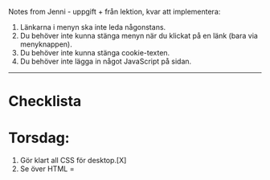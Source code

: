 
Notes from Jenni - uppgift + från lektion, kvar att implementera: 
1. Länkarna i menyn ska inte leda någonstans.
2. Du behöver inte kunna stänga menyn när du klickat på en länk (bara via menyknappen).
3. Du behöver inte kunna stänga cookie-texten.
4. Du behöver inte lägga in något JavaScript på sidan.

----------------------------------------------------------------------------------------------------------------------------------------------------------------------

# Checklista 

# Torsdag: 
1. Gör klart all CSS för desktop.[X]
2. Se över HTML = <title>, semantik, ARIA, tabindex. 
3. Validera igen, skapa PDF för inlämning om OK [ ]
4. Screenshots, alla MQ storlekar, alla browsers (Chrome + Edge + Firefox + -Safari- + Brave).  Mobile [ ]  [ ]  [ ]  [ ] /  Tablet [ ]  [ ]  [ ]  [ ] / Desktop [ ]  [ ]  [ ]  [ ]  
4. Tillgänglighetsanalys - Lighthouse. Screenshot not needed men lika bra att fixa!  [ ]


# Fredag: 
1. Redigera problem som ev. uppstod under gårdagens check.  [ ]
2. Ta bort alla kommentarer i kod, ta bort onödiga ENTER slag i html.  [ ]
3. Fortsätt med screenshots, alla MQ storlekar, alla browsers (Chrome + Edge + Firefox + -Safari- + Brave) .  [ ]
4. Dubblekolla instruktioner, har du missat något?  [ ]
    -Går det att tabba igenom sidan?  [ ]
    -CSS validering?  [ ]

* Pusha sista gång till GitHub  [ ]
* Lägg upp i It'sLearning innan 16! [ ]


# Lördag, Söndag:
* Backup dagar!
 --Incase of madness, break the glass; --
-- Take a frosk, coffee and some ADHD medication and get your shit together girl!--


⠀⠀⠀⠀⠀⠀⠀⠀⠀⠀
                        ⠀⠀⠀        ⠀⠀⢀⣀⣤⣥⡶⣶⠶⣶⣦⡀⠀⠀⠀⠀⠀⠀⠀⠀⠀⠀⠀⠀⠀⠀⠀⠀⠀⠀⠀⠀⠀
                        ⠀⠀⠀⡀⠀⠀⠀  ⠠⣴⡿⢋⢁⠀⠄⡀⢠⠀⠌⠻⠶⠛⠛⠋⠛⠛⠛⠛⠛⠛⠛⠶⠶⢦⣴⠶⣄⣀   ⠀⣄⣤⣤⣤⣤⣄⣀⠀⠀⠀⠀⠀⠀⠀⠀⠀
                        ⠀⠀⠀⠀⠀⠀⢀⠂⠀⣼⠟⢂⢨⣶⣿⣿⣿⣶⣜⠀⠂⠙⠒⡀⠒⢀⠡⠈⠁⠌⠁⠌⡀⠂⠄⠠⢀⠉⠙⢛⠾⡏⠑⠀⠠⠈⠉⡙⠿⣦⣠⠀⠀⠀⠀
                        ⠀⠀⠀⠀⠀⠀⠈⠀⢰⡿⠀⠈⣾⣿⣿⣿⣿⣿⡯⠀⠂⠄⠂⡁⠠⠌⢀⠂⡐⢀⠐⡀⢁⠂⠄⠂⡈⠐⡀⢈⠰⠁⡐⣤⣤⣦⣀⡁⠄⠻⣿⡀⠀⠀⠀⠀⠀
                        ⠀⠀⠀⠀⠀⠀⠰⠀⢸⣧⢁⠂⢻⣿⣿⣿⣿⡟⠁⠠⠁⡈⠐⢀⢠⣴⣀⠠⣀⣂⠠⠐⠀⡈⠐⠄⠠⢁⠠⠠⠀⠂⣿⣿⣿⣿⣿⣿⡤⡅⠘⣷⠀⠀⠀⠀⠀
                        ⠀⠀⠀⠀⠀⠀⠀⣸⡿⢽⠂⢌⠠⣬⠉⡉⢁⠠⠈⠄⠐⡀⠡⠠⠀⠉⠛⠛⠉⠛⠳⠶⠿⠗⠀⡈⠄⠠⠀⢂⠁⡀⢿⣿⣿⣿⣿⣿⠏⠀⠄⣿⠄⠀⠀⠀⠀
                        ⠀⠀⠀⠀⠀⢠⣾⠏⠔⠢⡘⠄⡒⠠⢁⠰⠀⠁⠠⠈⠐⠀⡐⠀⡁⠃⠄⠡⢈⠐⠁⠂⠠⠀⠌⠀⠂⠄⡁⠂⠄⠠⢀⠙⠛⠟⠛⠋⠄⠡⢲⡿⠀⠀⠀⠀⠀
                        ⠀⠀⠀⠀⣰⡿⠡⠌⡈⠳⢀⠃⠌⡡⠈⠄⡈⠄⠁⡐⠈⡀⠄⠑⠀⠒⠈⠀⠀⠂⠈⠂⠡⠈⡀⠌⠐⠠⢀⠡⢈⠐⡀⠆⠡⠌⡑⠌⡌⠡⢻⣷⡀⠀⠀⠀⠀
                        ⠀⠀⠀⣸⡟⢁⠂⠌⠄⡁⠂⠌⡐⠠⠁⠂⠄⠰⠀⠁⠀⠀⠀⠀⠄⠀⠀⠀⠀⠀⠀⠀⠀⠀⠄⠈⠄⠡⢀⠂⠄⢂⠐⡈⠡⠊⠔⡡⢌⢁⠣⣼⣷⡀⠀⠀⠀
                        ⠀⠀⣰⡟⠀⠌⢈⠰⠐⠀⡁⠂⠠⠁⢠⠁⠈⠀⠀⠁⠀⠐⠀⠀⠀⠀⠀⠠⠀⠀⢀⠠⠐⠀⠀⠠⠀⠀⠂⠰⠈⠄⠂⡀⠑⢈⠒⠠⠂⠆⠡⠄⢹⣷⠀⠀⠀
                        ⠀⢠⡟⢀⠂⠌⠠⠀⢂⠁⠠⠀⠡⠐⠂⠀⠀⠀⠀⠀⠀⠀⠀⠈⠀⠐⠈⠀⠀⠀⠀⠀⠀⠀⠐⠀⠀⠠⠀⠀⢡⠈⠐⠠⢁⠂⡈⠤⠑⡈⠐⠠⢀⢻⣇⠀⠀
                        ⠀⣿⠁⡄⢂⠈⠠⢁⠀⢂⠠⢁⠠⠁⠀⠀⠀⠁⠀⠀⠐⠀⠀⠂⠀⡀⠀⠀⠀⠀⠀⠀⠀⠂⠀⠀⠐⠀⠀⠄⠀⠢⠁⠂⠄⢂⠐⠠⠐⠀⠡⠀⠂⢸⣿⠀⠀
                        ⢰⡇⠂⡔⠠⢈⠐⠠⠈⡀⠐⡀⠰⠀⠀⠁⠀⠀⠀⠀⠀⠀⠀⢀⠀⠀⠀⠀⠀⠀⠀⠀⠀⠀⠐⠈⠀⠀⡀⠠⠀⠀⢃⠈⡐⠠⢈⠐⡈⠄⠂⠡⠈⢀⢻⡇⢀
   Frosk ->             ⢸⡇⠒⡠⢁⠂⠌⠐⡀⢀⠡⠀⠂⠀⠀⡀⠀⠀⠂⠀⠀⠀⡀⠀⠀⡀⠀⢀⠀⠀⠀⠀⠀⠐⠀⢀⠀⠀⠀⠀⠀⡀⢀⠂⡐⢀⠂⠄⠠⠐⢈⠀⠌⠠⢘⣿⡀
                        ⢸⡇⢂⡑⢂⠌⢠⠁⡐⠀⡐⠠⠁⠀⢀⠀⠀⠂⠀⠀⡀⠀⠀⡀⠄⠀⠀⠀⠀⠀⠀⠐⠀⢀⠐⠀⠀⠀⠁⠀⠀⠀⢀⠂⠄⢂⠈⠄⢡⡀⠂⠄⡘⠀⡉⢹⣧
                        ⠸⣇⢂⠣⢌⡐⢢⠐⡀⢂⠐⣀⠂⠀⠀⠀⠀⠀⠀⠀⠀⠀⠀⠀⠀⠄⠐⠀⠀⢀⠀⠀⠀⠀⠀⠄⠀⠀⠂⠀⠀⡀⠐⠈⠄⠂⠌⡐⠘⢿⣤⠂⠠⢁⠐⠨⣿
                        ⠀⢿⡆⡑⢢⠐⡡⢂⠑⠢⡐⠠⢈⠀⠀⢂⠀⠠⠀⠀⠀⠀⠈⠀⠀⠀⠀⠀⠀⠀⠀⠀⠀⠠⠀⠀⠂⠀⠄⠂⠀⠀⢈⠐⡈⠰⢀⠐⡈⢈⠻⢶⣅⣢⣬⡷⡏
                        ⠀⠈⢿⣴⠁⡊⠴⢁⠎⡁⢆⡁⢂⢉⡀⠄⠠⠀⠀⠀⠈⠀⠐⠈⠀⠠⠀⠈⠀⠀⠀⠀⠠⠀⠠⠀⠀⡁⠀⠀⠀⡁⠊⠐⠠⢁⢂⠐⣀⢂⠡⠂⢍⢹⡿⠠⠀
                        ⠀⠀⠈⢻⣾⡤⢉⠦⡘⡐⠢⠘⡄⢢⢁⠂⠄⠡⠈⢀⠁⠌⠀⠄⠁⠀⠄⠀⠀⠀⠀⠀⠀⠄⠠⠀⢁⠀⠌⠀⡈⠡⢈⠔⡁⠢⠈⡔⣀⠢⢁⡉⢢⡿⠁⠠⠀
                        ⠀⠀⠀⠸⠟⢷⣌⡄⢃⡑⢂⠆⡱⢈⠜⡒⢄⠂⡐⡈⢄⠀⡐⢀⠂⡐⠀⠄⡐⠀⠐⠠⠀⠄⡀⢄⢈⠀⡀⡄⠣⢀⠌⡄⢡⠂⢆⠡⡉⠔⡊⢡⣾⠃⠀⠀⠀
                        ⠀⠀⠀⠀⠀⠈⠹⢷⣦⡌⢂⠩⢄⠣⢌⠰⠉⠴⣀⠐⢂⢂⡐⢂⡐⠠⢁⠂⡐⢈⠐⣀⠂⠄⡠⠀⢄⠢⡐⢄⠣⢌⠢⠌⣂⡩⢀⠣⢘⣠⣵⣟⣁⠀⠈⠀⠀
                        ⠀⠀⠀⠀⠀⠀⠀⠀⠈⠙⠷⣮⣄⡊⢄⠣⢉⠒⡌⢊⠔⡠⢐⠠⠄⡁⠂⠔⡀⢂⠡⠀⢌⡐⢄⠣⢌⠢⡑⢌⠢⢌⠢⡑⣌⣻⣦⣵⣾⣿⣿⣿⣿⣿⣶⣄⠀
                        ⠀⠀⠀⠀⠀⠀⠀⠀⠀⠀⠀⠀⠉⠙⠛⠶⠧⣬⣔⠉⡜⢠⢃⠒⠤⢁⠑⢂⠐⠡⢠⠉⡤⠘⡄⢃⠆⡱⢈⠢⡑⣨⣴⣿⣿⣿⣿⣿⣿⣿⣿⣿⣿⣾⣿⣿⡆
                        ⠀⠀⠀⠀⠀⠀⠀⠀⠀⠀⠀⠀⠀⠀⠀⠀⠀⠀⢿⣎⠄⢃⡌⠬⡑⡈⢶⣾⣦⠃⡅⢊⠔⡡⡘⢄⢊⣴⠿⠛⠙⠉⣿⣿⣿⣿⣿⣿⣿⣿⣿⣿⣿⣿⣿⣿⠃
                        ⠀⠀⡀⠀⠀⠀⠀⠀⠀⠀⠀⠀⠀⠀⠀⠀⠀⠃⠀⠻⣧⣊⢄⠣⣐⣡⣿⡙⣿⡌⡐⢡⠊⠔⣡⣮⡿⠋⠀⠀⠂⠀⠻⣿⣿⣿⣿⣿⣿⣿⣿⣿⣿⣿⢻⣿⠀
                        ⠀⠀⠀⠀⠀⠀⠀⠀⠀⠀⠀⠀⠀⠀⠀⠀⠀⠀⠀⠀⠋⢙⠛⠛⠛⠋⠁⠀⢘⠛⠷⢶⠾⠾⠛⠁⠀⠀⠀⠀⠀⠀⠀⣾⡯⠉⠉⠉⠉⣹⣿⠄⠀⠿⡀⠁⠀